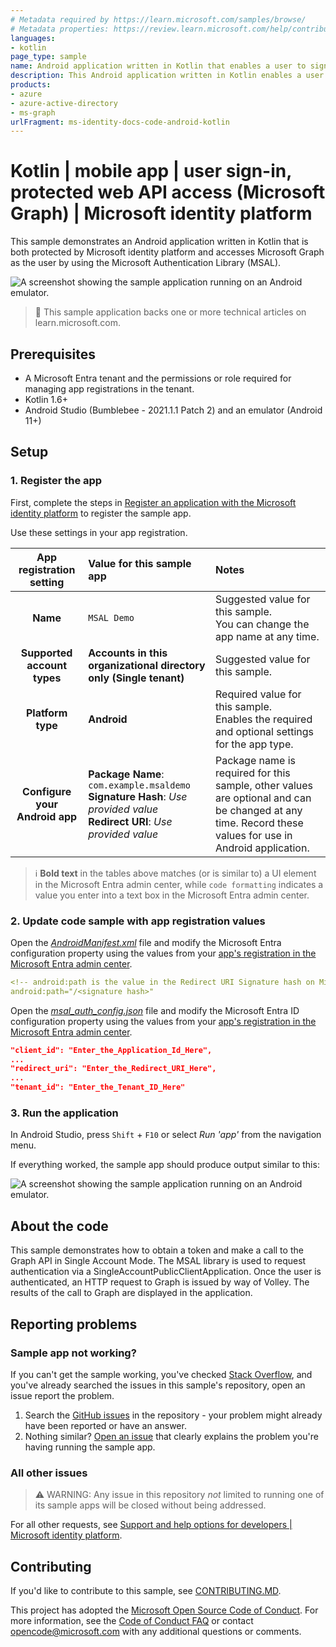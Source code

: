 ```yaml
---
# Metadata required by https://learn.microsoft.com/samples/browse/
# Metadata properties: https://review.learn.microsoft.com/help/contribute/samples/process/onboarding?branch=main#add-metadata-to-readme
languages:
- kotlin
page_type: sample
name: Android application written in Kotlin that enables a user to sign in and make a request to Microsoft Graph
description: This Android application written in Kotlin enables a user to sign in and make a request to Microsoft Graph. The code in this sample is used by one or more articles on learn.microsoft.com.
products:
- azure
- azure-active-directory
- ms-graph
urlFragment: ms-identity-docs-code-android-kotlin
---
```


<!-- SAMPLE ID: DOCS-CODE-034 -->

# Kotlin | mobile app | user sign-in, protected web API access (Microsoft Graph) | Microsoft identity platform

<!-- Build badges here
![Build passing.](https://img.shields.io/badge/build-passing-brightgreen.svg) ![Code coverage.](https://img.shields.io/badge/coverage-100%25-brightgreen.svg) ![License.](https://img.shields.io/badge/license-MIT-green.svg)
-->

This sample demonstrates an Android application written in Kotlin that is both protected by Microsoft identity platform and accesses Microsoft Graph as the user by using the Microsoft Authentication Library (MSAL).

![A screenshot showing the sample application running on an Android emulator.](./app.png)

> :page_with_curl: This sample application backs one or more technical articles on learn.microsoft.com. <!-- TODO: Link to first tutorial in series when published. -->

## Prerequisites

- A Microsoft Entra tenant and the permissions or role required for managing app registrations in the tenant.
- Kotlin 1.6+
- Android Studio (Bumblebee - 2021.1.1 Patch 2) and an emulator (Android 11+)

## Setup

### 1. Register the app

First, complete the steps in [Register an application with the Microsoft identity platform](https://learn.microsoft.com/azure/active-directory/develop/quickstart-register-app) to register the sample app.

Use these settings in your app registration.

| App registration <br/> setting | Value for this sample app                                                    | Notes                                                                                              |
|:------------------------------:|:-----------------------------------------------------------------------------|:---------------------------------------------------------------------------------------------------|
| **Name**                       | `MSAL Demo`                                                                  | Suggested value for this sample. <br/> You can change the app name at any time.                    |
| **Supported account types**    | **Accounts in this organizational directory only (Single tenant)**           | Suggested value for this sample.                                                                   |
| **Platform type**              | **Android**                                                                  | Required value for this sample. <br/> Enables the required and optional settings for the app type. |
| **Configure your Android app** | **Package Name**: `com.example.msaldemo`<br/>**Signature Hash**: _Use provided value_ <br/>**Redirect URI**: _Use provided value_                                                      | Package name is required for this sample, other values are optional and can be changed at any time.  Record these values for use in Android application.                                                                    |

> :information_source: **Bold text** in the tables above matches (or is similar to) a UI element in the Microsoft Entra admin center, while `code formatting` indicates a value you enter into a text box in the Microsoft Entra admin center.

### 2. Update code sample with app registration values

Open the [_AndroidManifest.xml_](app/src/main/AndroidManifest.xml) file and modify the Microsoft Entra configuration property using the values from your [app's registration in the Microsoft Entra admin center](https://learn.microsoft.com/azure/active-directory/develop/quickstart-register-app).

```yaml
<!-- android:path is the value in the Redirect URI Signature hash on Microsoft Entra ID.-->
android:path="/<signature hash>"
```

Open the [_msal_auth_config.json_](app/src/main/res/raw/msal_auth_config.json) file and modify the Microsoft Entra ID configuration property using the values from your [app's registration in the Microsoft Entra admin center](https://learn.microsoft.com/azure/active-directory/develop/quickstart-register-app).

```json
"client_id": "Enter_the_Application_Id_Here",
...
"redirect_uri": "Enter_the_Redirect_URI_Here",
...
"tenant_id": "Enter_the_Tenant_ID_Here"
```

### 3. Run the application

In Android Studio, press `Shift` + `F10` or select _Run 'app'_ from the navigation menu.

If everything worked, the sample app should produce output similar to this:

![A screenshot showing the sample application running on an Android emulator.](./app.png)

## About the code

This sample demonstrates how to obtain a token and make a call to the Graph API in Single Account Mode.  The MSAL library is used to request authentication via a SingleAccountPublicClientApplication.  Once the user is authenticated, an HTTP request to Graph is issued by way of Volley.  The results of the call to Graph are displayed in the application.

## Reporting problems

### Sample app not working?

If you can't get the sample working, you've checked [Stack Overflow](https://stackoverflow.com/questions/tagged/msal), and you've already searched the issues in this sample's repository, open an issue report the problem.

1. Search the [GitHub issues](../issues) in the repository - your problem might already have been reported or have an answer.
1. Nothing similar? [Open an issue](../issues/new) that clearly explains the problem you're having running the sample app.

### All other issues

> :warning: WARNING: Any issue in this repository _not_ limited to running one of its sample apps will be closed without being addressed.

For all other requests, see [Support and help options for developers | Microsoft identity platform](https://learn.microsoft.com/azure/active-directory/develop/developer-support-help-options).

## Contributing

If you'd like to contribute to this sample, see [CONTRIBUTING.MD](/CONTRIBUTING.md).

This project has adopted the [Microsoft Open Source Code of Conduct](https://opensource.microsoft.com/codeofconduct/). For more information, see the [Code of Conduct FAQ](https://opensource.microsoft.com/codeofconduct/faq/) or contact [opencode@microsoft.com](mailto:opencode@microsoft.com) with any additional questions or comments.
